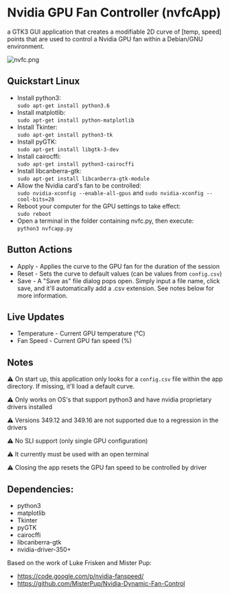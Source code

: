 # Nvidia GPU Fan Controller (nvfcApp)
a GTK3 GUI application that creates a modifiable 2D curve of [temp, speed] points that are used to control a Nvidia GPU fan within a Debian/GNU environment.

![nvfc.png](https://code.mattcarlotta.io/root/nvda-fcontrl/raw/master/nvfc.png)

## Quickstart Linux

* Install python3:  
  `sudo apt-get install python3.6`
* Install matplotlib:  
  `sudo apt-get install python-matplotlib`
* Install Tkinter:  
  `sudo apt-get install python3-tk`
* Install pyGTK:  
  `sudo apt-get install libgtk-3-dev`
* Install cairocffi:  
  `sudo apt-get install python3-cairocffi`  
* Install libcanberra-gtk:  
  `sudo apt-get install libcanberra-gtk-module`
* Allow the Nvidia card's fan to be controlled:  
  `sudo nvidia-xconfig --enable-all-gpus` and `sudo nvidia-xconfig --cool-bits=28`
* Reboot your computer for the GPU settings to take effect:  
  `sudo reboot`
* Open a terminal in the folder containing nvfc.py, then execute:  
  `python3 nvfcapp.py`

## Button Actions

* Apply - Applies the curve to the GPU fan for the duration of the session
* Reset - Sets the curve to default values (can be values from `config.csv`)
* Save -  A "Save as" file dialog pops open. Simply input a file name, click save, and it'll automatically add a .csv extension. See notes below for more information. 

## Live Updates

* Temperature - Current GPU temperature (°C)
* Fan Speed - Current GPU fan speed (%)

## Notes
⚠️ On start up, this application only looks for a `config.csv` file within the app directory. If missing, it'll load a default curve. 

⚠️ Only works on OS's that support python3 and have nvidia proprietary drivers installed

⚠️ Versions 349.12 and 349.16 are not supported due to a regression in the drivers

⚠️ No SLI support (only single GPU configuration)

⚠️ It currently must be used with an open terminal

⚠️ Closing the app resets the GPU fan speed to be controlled by driver


## Dependencies:

* python3
* matplotlib
* Tkinter
* pyGTK
* cairocffi
* libcanberra-gtk
* nvidia-driver-350+

Based on the work of Luke Frisken and Mister Pup:  
* https://code.google.com/p/nvidia-fanspeed/
* https://github.com/MisterPup/Nvidia-Dynamic-Fan-Control
